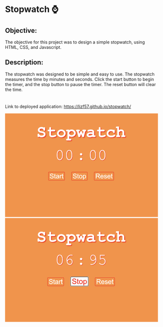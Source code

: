 # Stopwatch ⌚️

## Objective:
The objective for this project was to design a simple stopwatch, using HTML, CSS, and Javascript.

## Description:
The stopwatch was designed to be simple and easy to use. The stopwatch measures the time by minutes and seconds. Click the start button to begin the timer, and the stop button to pause the timer. The reset button will clear the time. 

#

Link to deployed application: https://lizf57.github.io/stopwatch/


![project-screenshot](./assets/images/stopwatch-screenshot.png)
![project-screenshot](./assets/images/stopwatch-timer-screenshot.png)